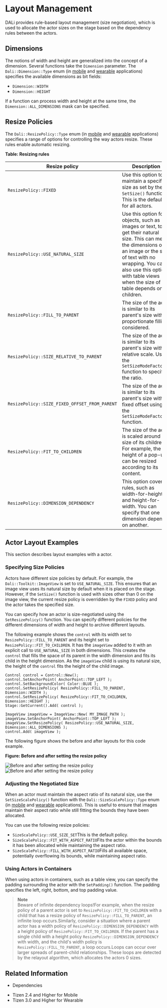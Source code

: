 # Layout Management


DALi provides rule-based layout management (size negotiation), which is used to allocate the actor sizes on the stage based on the dependency rules between the actors.

## Dimensions

The notions of width and height are generalized into the concept of a dimension. Several functions take the `Dimension` parameter. The `Dali::Dimension::Type` enum (in [mobile](../../../../../org.tizen.native.mobile.apireference/namespaceDali_1_1Dimension.html#a4e123928ac3109e971b70874653d1b8b) and [wearable](../../../../../org.tizen.native.wearable.apireference/namespaceDali_1_1Dimension.html#a4e123928ac3109e971b70874653d1b8b) applications) specifies the available dimensions as bit fields:

- `Dimension::WIDTH`
- `Dimension::HEIGHT`

If a function can process width and height at the same time, the `Dimension::ALL_DIMENSIONS` mask can be specified.

## Resize Policies

The `Dali::ResizePolicy::Type` enum (in [mobile](../../../../../org.tizen.native.mobile.apireference/namespaceDali_1_1ResizePolicy.html#a8c47ec1e0b9c73e0fa8e40cfdd99276a) and [wearable](../../../../../org.tizen.native.wearable.apireference/namespaceDali_1_1ResizePolicy.html#a8c47ec1e0b9c73e0fa8e40cfdd99276a) applications) specifies a range of options for controlling the way actors resize. These rules enable automatic resizing.

**Table: Resizing rules**

| Resize policy                            | Description                              | Illustration                             |
|------------------------------------------|------------------------------------------|------------------------------------------|
| `ResizePolicy::FIXED`                    | Use this option to maintain a specific size as set by the `SetSize()` function. This is the default for all actors. | ![captured screen2](./media/fixed.png) |
| `ResizePolicy::USE_NATURAL_SIZE`         | Use this option for objects, such as images or text, to get their natural size. This can mean the dimensions of an image or the size of text with no wrapping. You can also use this option with table views when the size of the table depends on its children. | ![captured screen2](./media/use_natural_size.png) |
| `ResizePolicy::FILL_TO_PARENT`           | The size of the actor is similar to its parent's size with proportionate filling considered. | ![captured screen2](./media/fill_to_parent.png) |
| `ResizePolicy::SIZE_RELATIVE_TO_PARENT`  | The size of the actor is similar to its parent's size with a relative scale. Use the `SetSizeModeFactor()` function to specify the ratio. |                                          |
| `ResizePolicy::SIZE_FIXED_OFFSET_FROM_PARENT` | The size of the actor is similar to its parent's size with a fixed offset using the `SetSizeModeFactor()` function. |                                          |
| `ResizePolicy::FIT_TO_CHILDREN`          | The size of the actor is scaled around the size of its children. For example, the height of a pop-up can be resized according to its content. | ![captured screen2](./media/fit_to_children.png) |
| `ResizePolicy::DIMENSION_DEPENDENCY`     | This option covers rules, such as width-for-height and height-for-width. You can specify that one dimension depends on another. | ![captured screen2](./media/dimension_dependency.png) |

## Actor Layout Examples

This section describes layout examples with a actor.

### Specifying Size Policies

Actors have different size policies by default. For example, the `Dali::Toolkit::ImageView` is set to `USE_NATURAL_SIZE`. This ensures that an image view uses its natural size by default when it is placed on the stage. However, if the `SetSize()` function is used with sizes other than 0 on the image view, the current resize policy is overridden by the `FIXED` policy and the actor takes the specified size.

You can specify how an actor is size-negotiated using the `SetResizePolicy()` function. You can specify different policies for the different dimensions of width and height to archive different layouts.

The following example shows the `control` with its width set to `ResizePolicy::FILL_TO_PARENT` and its height set to `ResizePolicy::FIT_TO_CHILDREN`. It has the `imageView` added to it with an explicit call to `USE_NATURAL_SIZE` in both dimensions. This creates the `control` that fills the space of its parent in the width dimension and fits its child in the height dimension. As the `imageView` child is using its natural size, the height of the `control` fits the height of the child image.

```
Control control = Control::New();
control.SetAnchorPoint( AnchorPoint::TOP_LEFT );
control.SetBackgroundColor( Color::BLUE );
control.SetResizePolicy( ResizePolicy::FILL_TO_PARENT, Dimension::WIDTH );
control.SetResizePolicy( ResizePolicy::FIT_TO_CHILDREN, Dimension::HEIGHT );
Stage::GetCurrent().Add( control );

ImageView imageView = ImageView::New( MY_IMAGE_PATH );
imageView.SetAnchorPoint( AnchorPoint::TOP_LEFT );
imageView.SetResizePolicy( ResizePolicy::USE_NATURAL_SIZE, Dimension::ALL_DIMENSIONS );
control.Add( imageView );
```

The following figure shows the before and after layouts for this code example.

**Figure: Before and after setting the resize policy**

![Before and after setting the resize policy](./media/before_resize.png) ![Before and after setting the resize policy](./media/after_resize.png)

### Adjusting the Negotiated Size

When an actor must maintain the aspect ratio of its natural size, use the `SetSizeScalePolicy()` function with the `Dali::SizeScalePolicy::Type` enum (in [mobile](../../../../../org.tizen.native.mobile.apireference/namespaceDali_1_1SizeScalePolicy.html#affa6f549dbc4400ff47af52b1675a6af) and [wearable](../../../../../org.tizen.native.wearable.apireference/namespaceDali_1_1SizeScalePolicy.html#affa6f549dbc4400ff47af52b1675a6af) applications). This is useful to ensure that images maintain their aspect ratio while still fitting the bounds they have been allocated.

You can use the following resize policies:

- `SizeScalePolicy::USE_SIZE_SET`This is the default policy.
- `SizeScalePolicy::FIT_WITH_ASPECT_RATIO`Fits the actor within the bounds it has been allocated while maintaining the aspect ratio.
- `SizeScalePolicy::FILL_WITH_ASPECT_RATIO`Fills all available space, potentially overflowing its bounds, while maintaining aspect ratio.

### Using Actors in Containers

When using actors in containers, such as a table view, you can specify the padding surrounding the actor with the `SetPadding()` function. The padding specifies the left, right, bottom, and top padding value.

> **Note**  
> Beware of infinite dependency loops!For example, when the resize policy of a parent actor is set to `ResizePolicy::FIT_TO_CHILDREN` with a child that has a resize policy of `ResizePolicy::FILL_TO_PARENT`, an infinite loop occurs.Similarly, consider a situation where a parent actor has a width policy of `ResizePolicy::DIMENSION_DEPENDENCY` with a height policy of `ResizePolicy::FIT_TO_CHILDREN`. If the parent has a single child with a height policy `ResizePolicy::DIMENSION_DEPENDENCY` with width, and the child's width policy is `ResizePolicy::FILL_TO_PARENT`, a loop occurs.Loops can occur over larger spreads of parent-child relationships. These loops are detected by the relayout algorithm, which allocates the actors 0 sizes.

## Related Information
* Dependencies
 - Tizen 2.4 and Higher for Mobile
 - Tizen 3.0 and Higher for Wearable
